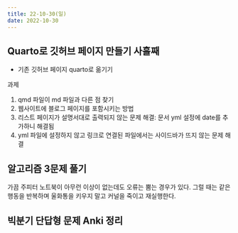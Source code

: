 ```yaml
---
title: 22-10-30(일)
date: 2022-10-30
---
```


## Quarto로 깃허브 페이지 만들기 사흘째

- 기존 깃허브 페이지 quarto로 옮기기

과제

1. qmd 파일이 md 파일과 다른 점 찾기
2. 웹사이트에 블로그 페이지를 포함시키는 방법
3. 리스트 페이지가 설명서대로 출력되지 않는 문제 해결: 문서 yml 설정에 date를 추가하니 해결됨
4. yml 파일에 설정하지 않고 링크로 연결된 파일에서는 사이드바가 뜨지 않는 문제 해결

## 알고리즘 3문제 풀기

가끔 주피터 노트북이 아무런 이상이 없는데도 오류는 뿜는 경우가 있다. 그럴 때는 같은 행동을 반복하며 울화통을 키우지 말고 커널을 죽이고 재실행한다.

## 빅분기 단답형 문제 Anki 정리
